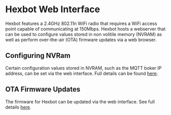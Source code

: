 # Hexbot Web Interface

Hexbot features a 2.4GHz 802.11n WiFi radio that requires a WiFi access point capable of communicating at 150Mbps. Hexbot hosts a webserver that can be used to configure values stored in non volitile memory (NVRAM) as well as perform over-the-air (OTA) firmware updates via a web browser.

## Configuring NVRam

Certain configuration values stored in NVRAM, such as the MQTT boker IP address, can be set via the web interface. Full details can be found [here](hexbotConfigNVRAM.md).

## OTA Firmware Updates

The firmware for Hexbot can be updated via the web interface. See full details [here](webOTA.md).
